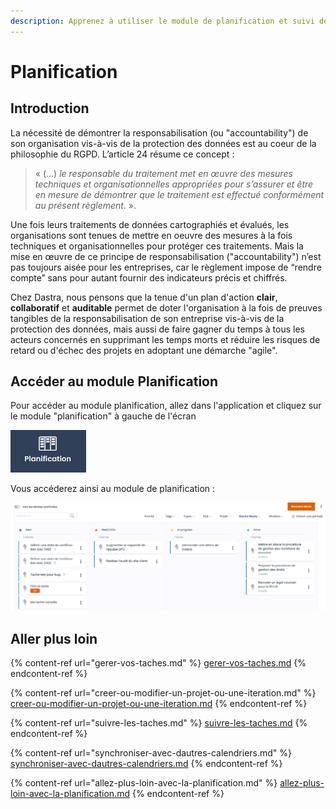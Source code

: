 ```yaml
---
description: Apprenez à utiliser le module de planification et suivi de Dastra.
---
```


# Planification

## Introduction

La nécessité de démontrer la responsabilisation (ou "accountability") de son organisation vis-à-vis de la protection des données est au coeur de la philosophie du RGPD. L’article 24 résume ce concept :&#x20;

> « (…) _le responsable du traitement met en œuvre des mesures techniques et organisationnelles appropriées pour s’assurer et être en mesure de démontrer que le traitement est effectué conformément au présent règlement_. ».

Une fois leurs traitements de données cartographiés et évalués, les organisations sont tenues de mettre en oeuvre des mesures à la fois techniques et organisationnelles pour protéger ces traitements. Mais la mise en œuvre de ce principe de responsabilisation ("accountability") n’est pas toujours aisée pour les entreprises, car le règlement impose de “rendre compte” sans pour autant fournir des indicateurs précis et chiffrés.&#x20;

Chez Dastra, nous pensons que la tenue d'un plan d'action **clair**, **collaboratif** et **auditable** permet de doter l'organisation à la fois de preuves tangibles de la responsabilisation de son entreprise vis-à-vis de la protection des données, mais aussi de faire gagner du temps à tous les acteurs concernés en supprimant les temps morts et réduire les risques de retard ou d'échec des projets en adoptant une démarche "agile".

## Accéder au module Planification

Pour accéder au module planification, allez dans l'application et cliquez sur le module "planification" à gauche de l'écran

![Bouton "planification"](<../../.gitbook/assets/image (220).png>)

Vous accéderez ainsi au module de planification :

![Module de planification](<../../.gitbook/assets/image (221).png>)

## Aller plus loin

{% content-ref url="gerer-vos-taches.md" %}
[gerer-vos-taches.md](gerer-vos-taches.md)
{% endcontent-ref %}

{% content-ref url="creer-ou-modifier-un-projet-ou-une-iteration.md" %}
[creer-ou-modifier-un-projet-ou-une-iteration.md](creer-ou-modifier-un-projet-ou-une-iteration.md)
{% endcontent-ref %}

{% content-ref url="suivre-les-taches.md" %}
[suivre-les-taches.md](suivre-les-taches.md)
{% endcontent-ref %}

{% content-ref url="synchroniser-avec-dautres-calendriers.md" %}
[synchroniser-avec-dautres-calendriers.md](synchroniser-avec-dautres-calendriers.md)
{% endcontent-ref %}

{% content-ref url="allez-plus-loin-avec-la-planification.md" %}
[allez-plus-loin-avec-la-planification.md](allez-plus-loin-avec-la-planification.md)
{% endcontent-ref %}

